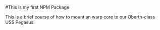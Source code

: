 #This is my first NPM Package

This is a brief course of how to mount an warp core to our Oberth-class USS Pegasus. 


